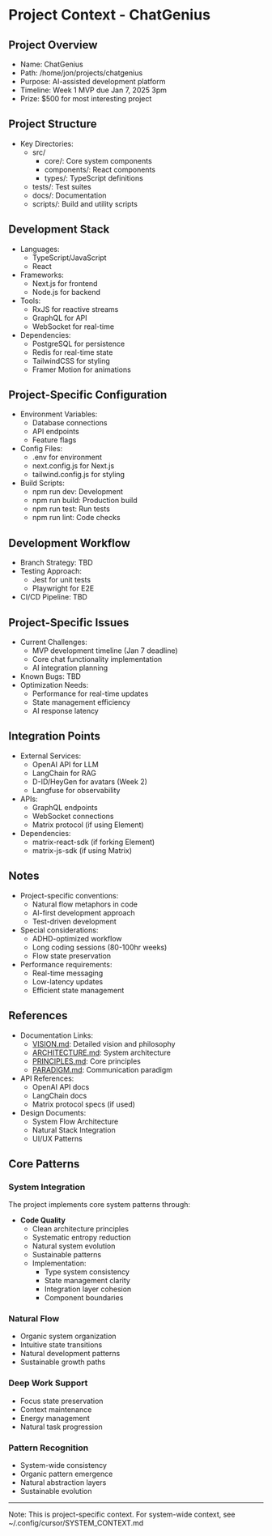 # Project Context - ChatGenius

## Project Overview
- Name: ChatGenius
- Path: /home/jon/projects/chatgenius
- Purpose: AI-assisted development platform
- Timeline: Week 1 MVP due Jan 7, 2025 3pm
- Prize: $500 for most interesting project

## Project Structure
- Key Directories:
  - src/
    - core/: Core system components
    - components/: React components
    - types/: TypeScript definitions
  - tests/: Test suites
  - docs/: Documentation
  - scripts/: Build and utility scripts

## Development Stack
- Languages:
  - TypeScript/JavaScript
  - React
- Frameworks:
  - Next.js for frontend
  - Node.js for backend
- Tools:
  - RxJS for reactive streams
  - GraphQL for API
  - WebSocket for real-time
- Dependencies:
  - PostgreSQL for persistence
  - Redis for real-time state
  - TailwindCSS for styling
  - Framer Motion for animations

## Project-Specific Configuration
- Environment Variables:
  - Database connections
  - API endpoints
  - Feature flags
- Config Files:
  - .env for environment
  - next.config.js for Next.js
  - tailwind.config.js for styling
- Build Scripts:
  - npm run dev: Development
  - npm run build: Production build
  - npm run test: Run tests
  - npm run lint: Code checks

## Development Workflow
- Branch Strategy: TBD
- Testing Approach:
  - Jest for unit tests
  - Playwright for E2E
- CI/CD Pipeline: TBD

## Project-Specific Issues
- Current Challenges:
  - MVP development timeline (Jan 7 deadline)
  - Core chat functionality implementation
  - AI integration planning
- Known Bugs: TBD
- Optimization Needs:
  - Performance for real-time updates
  - State management efficiency
  - AI response latency

## Integration Points
- External Services:
  - OpenAI API for LLM
  - LangChain for RAG
  - D-ID/HeyGen for avatars (Week 2)
  - Langfuse for observability
- APIs:
  - GraphQL endpoints
  - WebSocket connections
  - Matrix protocol (if using Element)
- Dependencies:
  - matrix-react-sdk (if forking Element)
  - matrix-js-sdk (if using Matrix)

## Notes
- Project-specific conventions:
  - Natural flow metaphors in code
  - AI-first development approach
  - Test-driven development
- Special considerations:
  - ADHD-optimized workflow
  - Long coding sessions (80-100hr weeks)
  - Flow state preservation
- Performance requirements:
  - Real-time messaging
  - Low-latency updates
  - Efficient state management

## References
- Documentation Links:
  - [VISION.md](VISION.md): Detailed vision and philosophy
  - [ARCHITECTURE.md](ARCHITECTURE.md): System architecture
  - [PRINCIPLES.md](PRINCIPLES.md): Core principles
  - [PARADIGM.md](PARADIGM.md): Communication paradigm
- API References:
  - OpenAI API docs
  - LangChain docs
  - Matrix protocol specs (if used)
- Design Documents:
  - System Flow Architecture
  - Natural Stack Integration
  - UI/UX Patterns

## Core Patterns

### System Integration
The project implements core system patterns through:

- **Code Quality**
  - Clean architecture principles
  - Systematic entropy reduction
  - Natural system evolution
  - Sustainable patterns
  - Implementation:
    - Type system consistency
    - State management clarity
    - Integration layer cohesion
    - Component boundaries

### Natural Flow
- Organic system organization
- Intuitive state transitions
- Natural development patterns
- Sustainable growth paths

### Deep Work Support
- Focus state preservation
- Context maintenance
- Energy management
- Natural task progression

### Pattern Recognition
- System-wide consistency
- Organic pattern emergence
- Natural abstraction layers
- Sustainable evolution

---
Note: This is project-specific context. For system-wide context, see ~/.config/cursor/SYSTEM_CONTEXT.md 